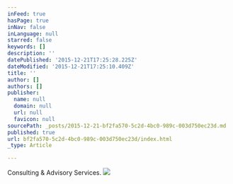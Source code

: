 ```yaml
---
inFeed: true
hasPage: true
inNav: false
inLanguage: null
starred: false
keywords: []
description: ''
datePublished: '2015-12-21T17:25:28.225Z'
dateModified: '2015-12-21T17:25:10.409Z'
title: ''
author: []
authors: []
publisher:
  name: null
  domain: null
  url: null
  favicon: null
sourcePath: _posts/2015-12-21-bf2fa570-5c2d-4bc0-989c-003d750ec23d.md
published: true
url: bf2fa570-5c2d-4bc0-989c-003d750ec23d/index.html
_type: Article

---
```

Consulting & Advisory Services.
![](https://the-grid-user-content.s3-us-west-2.amazonaws.com/810933f1-851e-4ceb-8709-4998f82d7969.jpg)